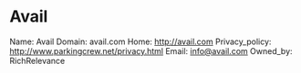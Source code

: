 
# Avail

Name: Avail
Domain: avail.com
Home: http://avail.com
Privacy_policy: http://www.parkingcrew.net/privacy.html
Email: info@avail.com
Owned_by: RichRelevance
